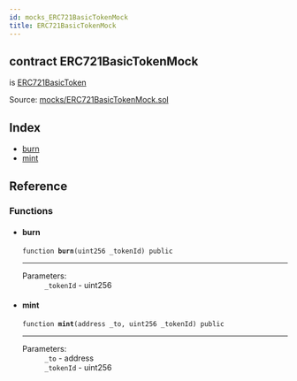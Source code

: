```yaml
---
id: mocks_ERC721BasicTokenMock
title: ERC721BasicTokenMock
---
```


<div class="contract-doc"><div class="contract"><h2 class="contract-header"><span class="contract-kind">contract</span> ERC721BasicTokenMock</h2><p class="base-contracts"><span>is</span> <a href="token_ERC721_ERC721BasicToken.html">ERC721BasicToken</a></p><div class="source">Source: <a href="https://github.com/OpenZeppelin/zeppelin-solidity/blob/v1.10.0/contracts/mocks/ERC721BasicTokenMock.sol" target="_blank">mocks/ERC721BasicTokenMock.sol</a></div></div><div class="index"><h2>Index</h2><ul><li><a href="mocks_ERC721BasicTokenMock.html#burn">burn</a></li><li><a href="mocks_ERC721BasicTokenMock.html#mint">mint</a></li></ul></div><div class="reference"><h2>Reference</h2><div class="functions"><h3>Functions</h3><ul><li><div class="item function"><span id="burn" class="anchor-marker"></span><h4 class="name">burn</h4><div class="body"><code class="signature">function <strong>burn</strong><span>(uint256 _tokenId) </span><span>public </span></code><hr/><dl><dt><span class="label-parameters">Parameters:</span></dt><dd><div><code>_tokenId</code> - uint256</div></dd></dl></div></div></li><li><div class="item function"><span id="mint" class="anchor-marker"></span><h4 class="name">mint</h4><div class="body"><code class="signature">function <strong>mint</strong><span>(address _to, uint256 _tokenId) </span><span>public </span></code><hr/><dl><dt><span class="label-parameters">Parameters:</span></dt><dd><div><code>_to</code> - address</div><div><code>_tokenId</code> - uint256</div></dd></dl></div></div></li></ul></div></div></div>
